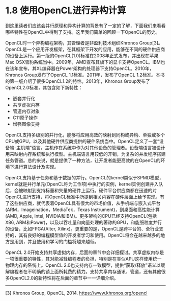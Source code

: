 # 1.8 使用OpenCL进行异构计算

到这里读者们应该会并行原理和异构计算的背景有了一定的了解，下面我们来看看哪些特性在OpenCL中得到了支持。这里我们简单的回顾一下OpenCL的历史。

OpenCL时一个异构编程架构，其管理者是非盈利技术组织Khronos Group[3]。OpenCL是一个应用开发框架，在其框架下开发的应用，能够在不同的硬件供应商的设备上运行。第一版的OpenCL(1.0)标准在2008年正式发布，并出现在苹果Mac OSX雪豹系统当中。2009年，AMD宣布其旗下的显卡支持OpenCL。IBM也在该年宣布，其XL编译器在Power架构的处理器下支持OpenCL。2010年，Khronos Group发布了OpenCL 1.1标准。2011年，发布了OpenCL 1.2标准。本书的第一版介绍了很多OpenCL1.2的特性。2013年，Khronos Group发布了OpenCL2.0标准，其包含如下新特性：

- 嵌套并行化
- 共享虚拟内存
- 管道内存对象
- C11原子操作
- 增强图像支持

OpenCL支持多级别的并行化，能够将应用高效的映射到同构或异构、单独或多个CPU或GPU，以及其他硬件供应商提供的硬件系统当中。OpenCL定义了一套“设备端-主机端”语言，主机作在系统中作为对其他设备的管理者。设备端语言被设计用来映射内存系统和执行模型。主机端语言用较低的开销，为复杂的并发程序搭建任务管道。总的来说，就是提供了一种方法，让开发者能更高效的在OpenCL的环境下进行算法设计及实现。

OpenCL支持基于任务和基于数据的并行。OpenCL的kernel类似于SPMD模型，kernel就是并行单元(OpenCL称为工作项)中执行的实例，kernel实例创建并入队后，会被映射到支持标量和矢量的硬件上运行。硬件平台供应商都在迅速的对OpenCL进行支持，将OpenCL标准中所提到相关内容在硬件层面上给予实现。有了这些供应商，就代表着OpenCL具有很大的市场价值，从手机端与嵌入式平台(ARM，Imageination，MediaTek，Texas Instrument)，到桌面和高性能计算(AMD, Apple, Intel, NVIDIA和IBM)。更多架构的CPU已经支持OpenCL(包括X86, ARM和Power)，以及以吞吐量和向量处理的著称的GPU，和能细粒度并行的设备，比如FPGA(Alter, Xilinx)。更重要的是，OpenCL是跨平台的、全行业支持的，其有良好的编程模型值的开发者学习和使用。OpenCL将会在越来越多的地方是用到，并且使用和学习的门槛将越来越低。

OpenCL 2.0开始支持共享虚拟内存，后面的章节中会详细探讨。共享虚拟内存是一项很重要的特性，其对能减轻编程者的负担，特别是在类似APU这样使用统一物理内存的系统上。OpenCL 2.0也支持内存一致模型，提供“获取/释放”语义以缓解编程者在不明确的锁上面所耗费的精力。支持共享内存通讯、管道，还有其他很多OpenCL2.0的新特性将在后面的章节中一一详细介绍。

--------
[3] Khronos Group, OpenCL, 2014. https://www.khronos.org/opencl